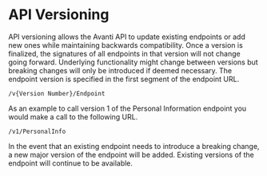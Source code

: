 # API Versioning

API versioning allows the Avanti API to update existing endpoints or add new ones while maintaining backwards compatibility. Once a version is finalized, the signatures of all endpoints in that version will not change going forward. Underlying functionality might change between versions but breaking changes will only be introduced if deemed necessary. The endpoint version is specified in the first segment of the endpoint URL.

```
/v{Version Number}/Endpoint
```

As an example to call version 1 of the Personal Information endpoint you would make a call to the following URL.

```
/v1/PersonalInfo
```

In the event that an existing endpoint needs to introduce a breaking change, a new major version of the endpoint will be added. Existing versions of the endpoint will continue to be available.
